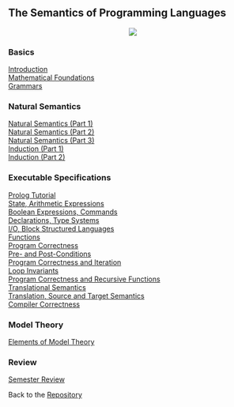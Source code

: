 ## The Semantics of Programming Languages

<center>
<img src="https://lutzhamel.github.io/CSC501/notes/images/hokusai-fuji.jpg">
</center>


### Basics

[Introduction](https://lutzhamel.github.io/CSC501/notes/csc501-ln001.pdf)<br>
[Mathematical Foundations](https://lutzhamel.github.io/CSC501/notes/csc501-ln001a.pdf)<br>
[Grammars](https://lutzhamel.github.io/CSC501/notes/csc501-ln003.pdf)<br>

### Natural Semantics

[Natural Semantics (Part 1)](https://lutzhamel.github.io/CSC501/notes/csc501-ln004.pdf)<br>
[Natural Semantics (Part 2)](https://lutzhamel.github.io/CSC501/notes/csc501-ln005.pdf)<br>
[Natural Semantics (Part 3)](https://lutzhamel.github.io/CSC501/notes/csc501-ln006.pdf)<br>
[Induction (Part 1)](https://lutzhamel.github.io/CSC501/notes/csc501-ln007.pdf)<br>
[Induction (Part 2)](https://lutzhamel.github.io/CSC501/notes/csc501-ln008.pdf)<br>

### Executable Specifications

[Prolog Tutorial](https://lutzhamel.github.io/CSC501/notes/prolog-tutorial.pdf)<br>
[State, Arithmetic Expressions](https://lutzhamel.github.io/CSC501/notes/csc501-ln009.pdf)<br>
[Boolean Expressions, Commands](https://lutzhamel.github.io/CSC501/notes/csc501-ln010.pdf)<br>
[Declarations, Type Systems](https://lutzhamel.github.io/CSC501/notes/csc501-ln011.pdf)<br>
[I/O, Block Structured Languages](https://lutzhamel.github.io/CSC501/notes/csc501-ln012.pdf)<br>
[Functions](https://lutzhamel.github.io/CSC501/notes/csc501-ln013.pdf)<br>
[Program Correctness](https://lutzhamel.github.io/CSC501/notes/csc501-ln014.pdf)<br>
[Pre- and Post-Conditions](https://lutzhamel.github.io/CSC501/notes/csc501-ln015.pdf)<br>
[Program Correctness and Iteration](https://lutzhamel.github.io/CSC501/notes/csc501-ln016.pdf)<br>
[Loop Invariants](https://lutzhamel.github.io/CSC501/notes/csc501-ln017.pdf)<br>
[Program Correctness and Recursive Functions](https://lutzhamel.github.io/CSC501/notes/csc501-ln018.pdf)<br>
[Translational Semantics](https://lutzhamel.github.io/CSC501/notes/csc501-ln019.pdf)<br>
[Translation, Source and Target Semantics](https://lutzhamel.github.io/CSC501/notes/csc501-ln020.pdf)<br>
[Compiler Correctness](https://lutzhamel.github.io/CSC501/notes/csc501-ln021.pdf)<br>

### Model Theory

[Elements of Model Theory](https://lutzhamel.github.io/CSC501/notes/csc501-ln022.pdf)<br>

### Review

[Semester Review](https://lutzhamel.github.io/CSC501/notes/semester-review.pdf)<br>

Back to the [Repository](https://github.com/lutzhamel/CSC501)
